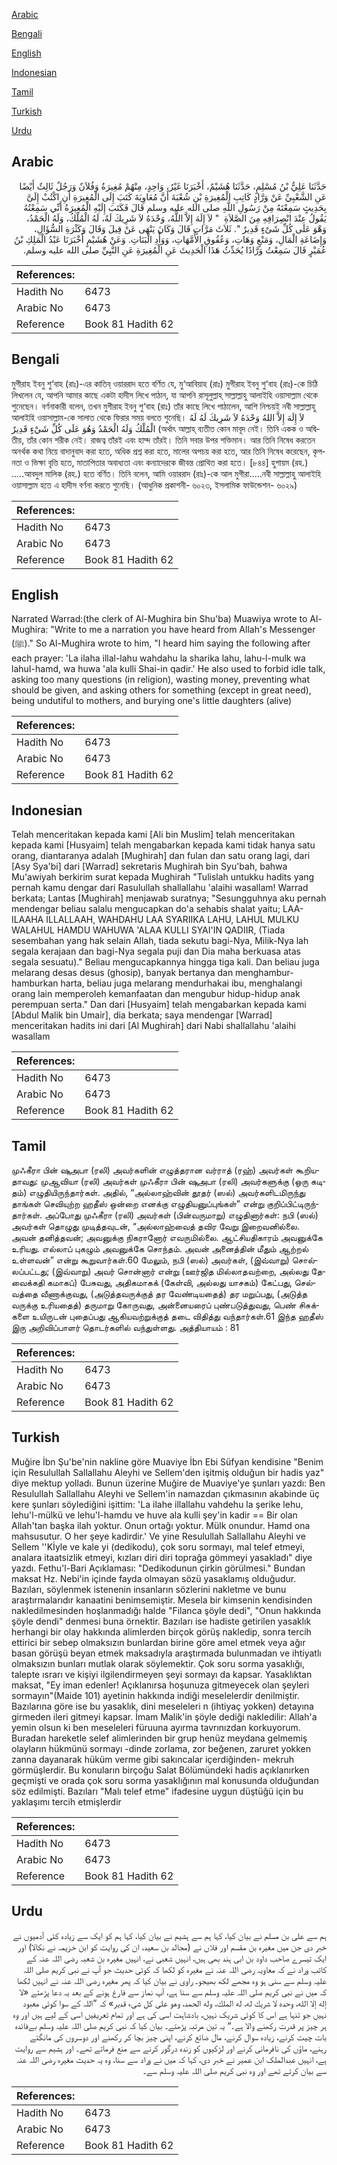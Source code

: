 [Arabic](#arabic)

[Bengali](#bengali)

[English](#english)

[Indonesian](#indonesian)

[Tamil](#tamil)

[Turkish](#turkish)

[Urdu](#urdu)

## Arabic


<div dir="rtl" lang="ar" style={{fontSize:'larger',backgroundColor:'#f8f9fa',padding:20}}>
حَدَّثَنَا عَلِيُّ بْنُ مُسْلِمٍ، حَدَّثَنَا هُشَيْمٌ، أَخْبَرَنَا غَيْرُ، وَاحِدٍ، مِنْهُمْ مُغِيرَةُ وَفُلاَنٌ وَرَجُلٌ ثَالِثٌ أَيْضًا عَنِ الشَّعْبِيِّ عَنْ وَرَّادٍ كَاتِبِ الْمُغِيرَةِ بْنِ شُعْبَةَ أَنَّ مُعَاوِيَةَ كَتَبَ إِلَى الْمُغِيرَةِ أَنِ اكْتُبْ إِلَىَّ بِحَدِيثٍ سَمِعْتَهُ مِنْ رَسُولِ اللَّهِ صلى الله عليه وسلم قَالَ فَكَتَبَ إِلَيْهِ الْمُغِيرَةُ أَنِّي سَمِعْتُهُ يَقُولُ عِنْدَ انْصِرَافِهِ مِنَ الصَّلاَةِ ‏ "‏ لاَ إِلَهَ إِلاَّ اللَّهُ، وَحْدَهُ لاَ شَرِيكَ لَهُ، لَهُ الْمُلْكُ، وَلَهُ الْحَمْدُ، وَهْوَ عَلَى كُلِّ شَىْءٍ قَدِيرٌ ‏"‏‏.‏ ثَلاَثَ مَرَّاتٍ قَالَ وَكَانَ يَنْهَى عَنْ قِيلَ وَقَالَ وَكَثْرَةِ السُّؤَالِ، وَإِضَاعَةِ الْمَالِ، وَمَنْعٍ وَهَاتِ، وَعُقُوقِ الأُمَّهَاتِ، وَوَأْدِ الْبَنَاتِ‏.‏ وَعَنْ هُشَيْمٍ أَخْبَرَنَا عَبْدُ الْمَلِكِ بْنُ عُمَيْرٍ قَالَ سَمِعْتُ وَرَّادًا يُحَدِّثُ هَذَا الْحَدِيثَ عَنِ الْمُغِيرَةِ عَنِ النَّبِيِّ صلى الله عليه وسلم‏.‏
</div>
<div style={{backgroundColor:'#f8f9fa',padding:20, marginBottom: 10}}><table> <thead> <tr> <th>References:</th> <th></th> </tr> </thead> <tbody><tr><td>Hadith No</td><td>6473</td></tr><tr><td>Arabic No</td><td>6473</td></tr><tr><td>Reference</td><td>Book 81 Hadith 62</td></tr></tbody></table></div>

## Bengali


<div dir="ltr" lang="bn" style={{fontSize:'larger',backgroundColor:'#f8f9fa',padding:20}}>
মুগীরাহ ইবনু শু‘বাহ (রাঃ)-এর কাতিব্ ওয়াররাদ হতে বর্ণিত যে, মু‘আবিয়াহ (রাঃ) মুগীরাহ ইবনু শু‘বাহ (রাঃ)-কে চিঠি লিখলেন যে, আপনি আমার কাছে একটা হাদীস লিখে পাঠান, যা আপনি রাসূলুল্লাহ্ সাল্লাল্লাহু আলাইহি ওয়াসাল্লাম থেকে শুনেছেন। বর্ণনাকারী বলেন, তখন মুগীরাহ ইবনু শু‘বাহ (রাঃ) তাঁর কাছে লিখে পাঠালেন, আশি নিশ্চয়ই নবী সাল্লাল্লাহু আলাইহি ওয়াসাল্লাম-কে সালাত থেকে ফিরার সময় বলতে শুনেছি। لاَ إِلَهَ إِلاَّ اللهُ وَحْدَهُ لاَ شَرِيكَ لَهُ لَهُ الْمُلْكُ وَلَهُ الْحَمْدُ وَهُوَ عَلَى كُلِّ شَيْءٍ قَدِيرٌ (অর্থাৎ আল্লাহ্ ব্যতীত কোন মাবূদ নেই। তিনি একক ও অদ্বিতীয়, তাঁর কোন শরীক নেই। রাজত্ব তাঁরই এবং হাম্দ তাঁরই। তিনি সবার উপর শক্তিমান। আর তিনি নিষেধ করতেন অনর্থক কথা নিয়ে বাদানুবাদ করা হতে, অধিক প্রশ্ন করা হতে, মালের অপচয় করা হতে, আর তিনি নিষেধ করেছেন, কৃপনতা ও ভিক্ষা বৃত্তি হতে, মাতাপিতার অবাধ্যতা এবং কন্যাদেরকে জীবন্ত প্রোথিত করা হতে। [৮৪৪] হুশায়ম (রহ.) .....আবদুল মালিক (রহ.) হতে বর্ণিত। তিনি বলেন, আমি ওয়াররাদ (রাঃ)-কে আল মুগীরা.....নবী সাল্লাল্লাহু আলাইহি ওয়াসাল্লাম হতে এ হাদীস বর্ণনা করতে শুনেছি। (আধুনিক প্রকাশনী- ৬০২৩, ইসলামিক ফাউন্ডেশন- ৬০২৯)
</div>
<div style={{backgroundColor:'#f8f9fa',padding:20, marginBottom: 10}}><table> <thead> <tr> <th>References:</th> <th></th> </tr> </thead> <tbody><tr><td>Hadith No</td><td>6473</td></tr><tr><td>Arabic No</td><td>6473</td></tr><tr><td>Reference</td><td>Book 81 Hadith 62</td></tr></tbody></table></div>

## English


<div dir="ltr" lang="en" style={{fontSize:'larger',backgroundColor:'#f8f9fa',padding:20}}>
Narrated Warrad:(the clerk of Al-Mughira bin Shu'ba) Muawiya wrote to Al-Mughira: "Write to me a narration you have heard from Allah's Messenger (ﷺ)." So Al-Mughira wrote to him, "I heard him saying the following after each prayer: 'La ilaha illal-lahu wahdahu la sharika lahu, lahu-l-mulk wa lahuI-hamd, wa huwa 'ala kulli Shai-in qadir.' He also used to forbid idle talk, asking too many questions (in religion), wasting money, preventing what should be given, and asking others for something (except in great need), being undutiful to mothers, and burying one's little daughters (alive)
</div>
<div style={{backgroundColor:'#f8f9fa',padding:20, marginBottom: 10}}><table> <thead> <tr> <th>References:</th> <th></th> </tr> </thead> <tbody><tr><td>Hadith No</td><td>6473</td></tr><tr><td>Arabic No</td><td>6473</td></tr><tr><td>Reference</td><td>Book 81 Hadith 62</td></tr></tbody></table></div>

## Indonesian


<div dir="ltr" lang="id" style={{fontSize:'larger',backgroundColor:'#f8f9fa',padding:20}}>
Telah menceritakan kepada kami [Ali bin Muslim] telah menceritakan kepada kami [Husyaim] telah mengabarkan kepada kami tidak hanya satu orang, diantaranya adalah [Mughirah] dan fulan dan satu orang lagi, dari [Asy Sya'bi] dari [Warrad] sekretaris Mughirah bin Syu'bah, bahwa Mu'awiyah berkirim surat kepada Mughirah "Tulislah untukku hadits yang pernah kamu dengar dari Rasulullah shallallahu 'alaihi wasallam! Warrad berkata; Lantas [Mughirah] menjawab suratnya; "Sesungguhnya aku pernah mendengar beliau salalu mengucapkan do'a sehabis shalat yaitu; LAA-ILAAHA ILLALLAAH, WAHDAHU LAA SYARIIKA LAHU, LAHUL MULKU WALAHUL HAMDU WAHUWA 'ALAA KULLI SYAI'IN QADIIR, (Tiada sesembahan yang hak selain Allah, tiada sekutu bagi-Nya, Milik-Nya lah segala kerajaan dan bagi-Nya segala puji dan Dia maha berkuasa atas segala sesuatu)." Beliau mengucapkannya hingga tiga kali. Dan beliau juga melarang desas desus (ghosip), banyak bertanya dan menghambur-hamburkan harta, beliau juga melarang mendurhakai ibu, menghalangi orang lain memperoleh kemanfaatan dan mengubur hidup-hidup anak perempuan serta." Dan dari [Husyaim] telah mengabarkan kepada kami [Abdul Malik bin Umair], dia berkata; saya mendengar [Warrad] menceritakan hadits ini dari [Al Mughirah] dari Nabi shallallahu 'alaihi wasallam
</div>
<div style={{backgroundColor:'#f8f9fa',padding:20, marginBottom: 10}}><table> <thead> <tr> <th>References:</th> <th></th> </tr> </thead> <tbody><tr><td>Hadith No</td><td>6473</td></tr><tr><td>Arabic No</td><td>6473</td></tr><tr><td>Reference</td><td>Book 81 Hadith 62</td></tr></tbody></table></div>

## Tamil


<div dir="ltr" lang="ta" style={{fontSize:'larger',backgroundColor:'#f8f9fa',padding:20}}>
முஃகீரா பின் ஷுஅபா (ரலி) அவர்களின் எழுத்தரான வர்ராத் (ரஹ்) அவர்கள் கூறியதாவது: முஆவியா (ரலி) அவர்கள் முஃகீரா பின் ஷுஅபா (ரலி) அவர்களுக்கு (ஒரு கடிதம்) எழுதியிருந்தார்கள். அதில், “அல்லாஹ்வின் தூதர் (ஸல்) அவர்களிடமிருந்து தாங்கள் செவியுற்ற ஹதீஸ் ஒன்றை எனக்கு எழுதியனுப்புங்கள்” என்று குறிப்பிட்டிருந்தார்கள். அப்போது முஃகீரா (ரலி) அவர்கள் (பின்வருமாறு) எழுதினார்கள்: நபி (ஸல்) அவர்கள் தொழுது முடித்தவுடன், “அல்லாஹ்வைத் தவிர வேறு இறைவனில்லை. அவன் தனித்தவன்; அவனுக்கு நிகரானோர் எவருமில்லை. ஆட்சியதிகாரம் அவனுக்கே உரியது. எல்லாப் புகழும் அவனுக்கே சொந்தம். அவன் அனைத்தின் மீதும் ஆற்றல் உள்ளவன்” என்று கூறுவார்கள்.60 மேலும், நபி (ஸல்) அவர்கள், (இவ்வாறு) சொல்லப்பட்டது; (இவ்வாறு) அவர் சொன்னார் என்று (ஊர்ஜித மில்லாதவற்றை, அல்லது தேவைக்கதி கமாகப்) பேசுவது, அதிகமாகக் (கேள்வி, அல்லது யாசகம்) கேட்பது, செல்வத்தை வீணாக்குவது, (அடுத்தவருக்குத் தர வேண்டியதைத்) தர மறுப்பது, (அடுத்த வருக்கு உரியதைத்) தருமாறு கோருவது, அன்னையரைப் புண்படுத்துவது, பெண் சிசுக்களை உயிருடன் புதைப்பது ஆகியவற்றுக்குத் தடை விதித்து வந்தார்கள்.61 இந்த ஹதீஸ் இரு அறிவிப்பாளர் தொடர்களில் வந்துள்ளது. அத்தியாயம் : 81
</div>
<div style={{backgroundColor:'#f8f9fa',padding:20, marginBottom: 10}}><table> <thead> <tr> <th>References:</th> <th></th> </tr> </thead> <tbody><tr><td>Hadith No</td><td>6473</td></tr><tr><td>Arabic No</td><td>6473</td></tr><tr><td>Reference</td><td>Book 81 Hadith 62</td></tr></tbody></table></div>

## Turkish


<div dir="ltr" lang="tr" style={{fontSize:'larger',backgroundColor:'#f8f9fa',padding:20}}>
Muğire İbn Şu'be'nin nakline göre Muaviye İbn Ebi Süfyan kendisine "Benim için Resulullah Sallallahu Aleyhi ve Sellem'den işitmiş olduğun bir hadis yaz" diye mektup yolladı. Bunun üzerine Muğire de Muaviye'ye şunları yazdı: Ben Resulullah Sallallahu Aleyhi ve Sellem'in namazdan çıkmasının akabinde üç kere şunları söylediğini işittim: 'La ilahe illallahu vahdehu la şerike lehu, lehu'l-mülkü ve lehu'l-hamdu ve huve ala kulli şey'in kadir == Bir olan Allah'tan başka ilah yoktur. Onun ortağı yoktur. Mülk onundur. Hamd ona mahsusutur. O her şeye kadirdir.' Ve yine Resulullah Sallallahu Aleyhi ve Sellem ''Kİyle ve kale yi (dedikodu), çok soru sormayı, mal telef etmeyi, analara itaatsizlik etmeyi, kızları diri diri toprağa gömmeyi yasakladı" diye yazdı. Fethu'l-Bari Açıklaması: "Dedikodunun çirkin görülmesi." Bundan maksat Hz. Nebi'in içinde fayda olmayan sözü yasaklamış olduğudur. Bazıları, söylenmek istenenin insanların sözlerini nakletme ve bunu araştırmalarıdır kanaatini benimsemiştir. Mesela bir kimsenin kendisinden nakledilmesinden hoşlanmadığı halde "Filanca şöyle dedi", "Onun hakkında şöyle dendi" denmesi buna örnektir. Bazıları ise hadiste getirilen yasaklık herhangi bir olay hakkında alimlerden birçok görüş nakledip, sonra tercih ettirici bir sebep olmaksızın bunlardan birine göre amel etmek veya ağır basan görüşü beyan etmek maksadıyla araştırmada bulunmadan ve ihtiyatlı olmaksızın bunları mutlak olarak söylemektir. Çok soru sorma yasaklığı, talepte ısrarı ve kişiyi ilgilendirmeyen şeyi sormayı da kapsar. Yasaklıktan maksat, "Ey iman edenler! Açıklanırsa hoşunuza gitmeyecek olan şeyleri sormayın"(Maide 101) ayetinin hakkında indiği meselelerdir denilmiştir. Bazılarına göre ise bu yasaklık, dini meseleleri n (ihtiyaç yokken) detayına girmeden ileri gitmeyi kapsar. İmam Malik'in şöyle dediği nakledilir: Allah'a yemin olsun ki ben meseleleri füruuna ayırma tavrınızdan korkuyorum. Buradan hareketle selef alimlerinden bir grup henüz meydana gelmemiş olayların hükmünü sormayı -dinde zorlama, zor beğenen, zaruret yokken zanna dayanarak hüküm verme gibi sakıncalar içerdiğinden- mekruh görmüşlerdir. Bu konuların birçoğu Salat Bölümündeki hadis açıklanırken geçmişti ve orada çok soru sorma yasaklığının mal konusunda olduğundan söz edilmişti. Bazıları "Malı telef etme" ifadesine uygun düştüğü için bu yaklaşımı tercih etmişlerdir
</div>
<div style={{backgroundColor:'#f8f9fa',padding:20, marginBottom: 10}}><table> <thead> <tr> <th>References:</th> <th></th> </tr> </thead> <tbody><tr><td>Hadith No</td><td>6473</td></tr><tr><td>Arabic No</td><td>6473</td></tr><tr><td>Reference</td><td>Book 81 Hadith 62</td></tr></tbody></table></div>

## Urdu


<div dir="rtl" lang="ur" style={{fontSize:'larger',backgroundColor:'#f8f9fa',padding:20}}>
ہم سے علی بن مسلم نے بیان کیا، کہا ہم سے ہشیم نے بیان کیا، کہا ہم کو ایک سے زیادہ کئی آدمیوں نے خبر دی جن میں مغیرہ بن مقسم اور فلاں نے (مجالد بن سعید، ان کی روایت کو ابن خزیمہ نے نکالا) اور ایک تیسرے صاحب داود بن ابی ہند بھی ہیں، انہیں شعبی نے، انہیں مغیرہ بن شعبہ رضی اللہ عنہ کے کاتب وراد نے کہ معاویہ رضی اللہ عنہ نے مغیرہ کو لکھا کہ کوئی حدیث جو آپ نے نبی کریم صلی اللہ علیہ وسلم سے سنی ہو وہ مجھے لکھ بھیجو۔ راوی نے بیان کیا کہ پھر مغیرہ رضی اللہ عنہ نے انہیں لکھا کہ میں نے نبی کریم صلی اللہ علیہ وسلم سے سنا ہے، آپ نماز سے فارغ ہونے کے بعد یہ دعا پڑھتے «لا إله إلا الله،‏‏‏‏ وحده لا شريك له،‏‏‏‏ له الملك،‏‏‏‏ وله الحمد،‏‏‏‏ وهو على كل شىء قدير» کہ ”اللہ کے سوا کوئی معبود نہیں جو تنہا ہے اس کا کوئی شریک نہیں، بادشاہت اسی کی ہے اور تمام تعریفیں اسی کے لیے ہیں اور وہ ہر چیز پر قدرت رکھنے والا ہے۔“ یہ تین مرتبہ پڑھتے۔ بیان کیا کہ نبی کریم صلی اللہ علیہ وسلم بےفائدہ بات چیت کرنے، زیادہ سوال کرنے، مال ضائع کرنے، اپنی چیز بچا کر رکھنے اور دوسروں کی مانگتے رہنے، ماؤں کی نافرمانی کرنے اور لڑکیوں کو زندہ درگور کرنے سے منع فرماتے تھے۔ اور ہشیم سے روایت ہے، انہیں عبدالملک ابن عمیر نے خبر دی، کہا کہ میں نے وراد سے سنا، وہ یہ حدیث مغیرہ رضی اللہ عنہ سے بیان کرتے تھے اور وہ نبی کریم صلی اللہ علیہ وسلم سے۔
</div>
<div style={{backgroundColor:'#f8f9fa',padding:20, marginBottom: 10}}><table> <thead> <tr> <th>References:</th> <th></th> </tr> </thead> <tbody><tr><td>Hadith No</td><td>6473</td></tr><tr><td>Arabic No</td><td>6473</td></tr><tr><td>Reference</td><td>Book 81 Hadith 62</td></tr></tbody></table></div>